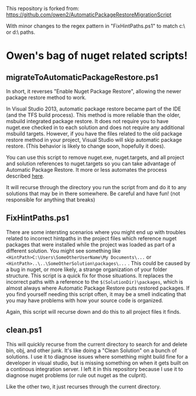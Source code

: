 This repository is forked from: https://github.com/owen2/AutomaticPackageRestoreMigrationScript

With minor changes to the regex pattern in "FixHintPaths.ps1" to match c:\ or d:\ paths.


# Owen's bag of nuget related scripts!

## migrateToAutomaticPackageRestore.ps1

In short, it reverses "Enable Nuget Package Restore", allowing the newer package restore method to work. 

In Visual Studio 2013, automatic package restore became part of the IDE (and the TFS build process). This method is more reliable than the older, msbuild integrated package restore. It does not require you to have nuget.exe checked in to each solution and does not require any additional msbuild targets. However, if you have the files related to the old package restore method in your project, Visual Studio will skip automatic package restore. (This behavior is likely to change soon, hopefully it does).

You can use this script to remove nuget.exe, nuget.targets, and all project and solution references to nuget.targets so you can take advantage of Automatic Package Restore. It more or less automates the process described [here](http://docs.nuget.org/docs/workflows/migrating-to-automatic-package-restore).

It will recurse through the directory you run the script from and do it to any solutions that may be in there somewhere. Be careful and have fun! (not responsible for anything that breaks)

## FixHintPaths.ps1

There are some intersting scenarios where you might end up with troubles related to incorrect hintpaths in the project files which reference nuget packages that were installed while the project was loaded as part of a different solution. You might see something like `<HintPath>C:\Users\SomeOtherUserName\My Documents\...` or `<HintPath>..\..\SomeOtherSolution\packages\...` . This could be caused by a bug in nuget, or more likely, a strange organization of your folder structure.  This script is a quick fix for those situations. It replaces the incorrect paths with a reference to the `$(SolutionDir)\packages`, which is almost always where Automatic Package Restore puts restored packages. If you find yourself needing this script often, it may be a smell indicating that you may have problems with how your source code is organized. 

Again, this script will recurse down and do this to all project files it finds.

## clean.ps1

This will quickly recurse from the current directory to search for and delete bin, obj, and other junk. It's like doing a "Clean Solution" on a bunch of solutions. I use it to diagnose issues where something might build fine for a developer in visual studio, but is missing something on when it gets built on a continous integration server. I left it in this repository because I use it to diagnose nuget problems (or rule out nuget as the culprit).

Like the other two, it just recurses through the current directory.
